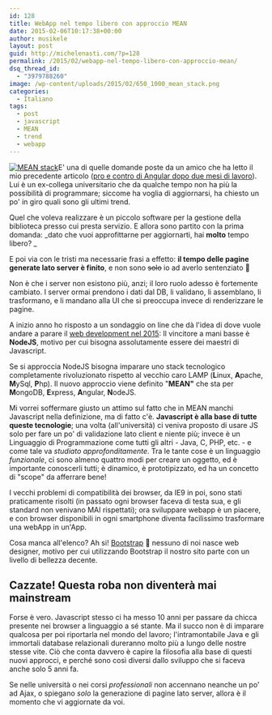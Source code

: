 ```yaml
---
id: 128
title: WebApp nel tempo libero con approccio MEAN
date: 2015-02-06T10:17:38+00:00
author: musikele
layout: post
guid: http://michelenasti.com/?p=128
permalink: /2015/02/webapp-nel-tempo-libero-con-approccio-mean/
dsq_thread_id:
  - "3979788260"
image: /wp-content/uploads/2015/02/650_1000_mean_stack.png
categories:
  - Italiano
tags:
  - post
  - javascript
  - MEAN
  - trend
  - webapp
---
```

[<img class=" size-medium wp-image-130 alignright" src="https://i2.wp.com/michelenasti.com/wp-content/uploads/2015/02/650_1000_mean_stack-300x203.png?fit=300%2C203" alt="MEAN stack" srcset="https://i2.wp.com/michelenasti.com/wp-content/uploads/2015/02/650_1000_mean_stack.png?resize=300%2C203 300w, https://i2.wp.com/michelenasti.com/wp-content/uploads/2015/02/650_1000_mean_stack.png?w=650 650w" sizes="(max-width: 300px) 100vw, 300px" data-recalc-dims="1" />](https://i2.wp.com/michelenasti.com/wp-content/uploads/2015/02/650_1000_mean_stack.png)E' una di quelle domande poste da un amico che ha letto il mio precedente articolo ([pro e contro di Angular dopo due mesi di lavoro](http://michelenasti.com/2015/02/pro-e-contro-di-angularjs-dopo-2-mesi-di-lavoro/)). Lui è un ex-collega universitario che da qualche tempo non ha più la possibilità di programmare; siccome ha voglia di aggiornarsi, ha chiesto un po' in giro quali sono gli ultimi trend.

Quel che voleva realizzare è un piccolo software per la gestione della biblioteca presso cui presta servizio. E allora sono partito con la prima domanda: _dato che vuoi approfittarne per aggiornarti, hai **molto** tempo libero? _

E poi via con le tristi ma necessarie frasi a effetto: **il tempo delle pagine generate lato server è finito**, e non sono <del>solo</del> io ad averlo sentenziato 🙂

Non è che i server non esistono più, anzi; il loro ruolo adesso è fortemente cambiato. I server ormai prendono i dati dal DB, li validano, li assemblano, li trasformano, e li mandano alla UI che si preoccupa invece di renderizzare le pagine.

A inizio anno ho risposto a un sondaggio on line che dà l'idea di dove vuole andare a parare il [web development nel 2015](http://tutorialzine.com/2014/12/the-languages-and-frameworks-that-you-should-learn-in-2015/): Il vincitore a mani basse è **NodeJS**, motivo per cui bisogna assolutamente essere dei maestri di Javascript.

Se si approccia NodeJS bisogna imparare uno stack tecnologico completamente rivoluzionato rispetto al vecchio caro LAMP (**L**inux, **A**pache, **M**ySql, **P**hp). Il nuovo approccio viene definito "**MEAN"** che sta per **M**ongoDB, **E**xpress, **A**ngular, **N**odeJS.

Mi vorrei soffermare giusto un attimo sul fatto che in MEAN manchi Javascript nella definizione, ma di fatto c'è. **Javascript è alla base di tutte queste tecnologie**; una volta (all'università) ci veniva proposto di usare JS solo per fare un po' di validazione lato client e niente più; invece è un Linguaggio di Programmazione come tutti gli altri - Java, C, PHP, etc. - e come tale va _studiato approfonditamente_. Tra le tante cose è un linguaggio _funzionale_, ci sono almeno quattro modi per creare un oggetto, ed è importante conoscerli tutti; è dinamico, è prototipizzato, ed ha un concetto di "scope" da afferrare bene!

I vecchi problemi di compatibilità dei browser, da IE9 in poi, sono stati praticamente risolti (in passato ogni browser faceva di testa sua, e gli standard non venivano MAI rispettati); ora sviluppare webapp è un piacere, e con browser disponibili in ogni smartphone diventa facilissimo trasformare una webApp in un'App.

Cosa manca all'elenco? Ah si! [Bootstrap](http://getbootstrap.com/) 🙂  nessuno di noi nasce web designer, motivo per cui utilizzando Bootstrap il nostro sito parte con un livello di bellezza decente.

## Cazzate! Questa roba non diventerà mai mainstream

Forse è vero. Javascript stesso ci ha messo 10 anni per passare da chicca presente nei browser a linguaggio a sé stante. Ma il succo non è di imparare qualcosa per poi riportarla nel mondo del lavoro; l'intramontabile Java e gli immortali database relazionali dureranno molto più a lungo delle nostre stesse vite. Ciò che conta davvero è capire la filosofia alla base di questi nuovi approcci, e perché sono così diversi dallo sviluppo che si faceva anche solo 5 anni fa.

Se nelle università o nei corsi _professionali_ non accennano neanche un po' ad Ajax, o spiegano _solo_ la generazione di pagine lato server, allora è il momento che vi aggiornate da voi.